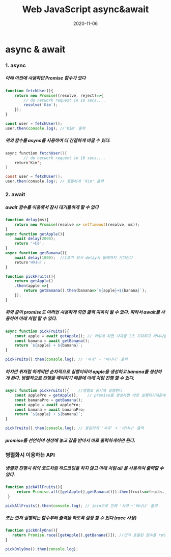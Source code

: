 ﻿---
layout: post
title:  "Web JavaScript async&await"
date:   2020-11-06
categories: [JavaScript]
---
# async & await

### 1. async
##### 아래 이전에 사용하던 Promise 함수가 있다
```javascript
function fetchUser(){
	return new Promise((resolve, reject)=>{
		// do network request in 10 secs....
		resolve('Kim');
	});
}

const user = fetchUser();
user.then(console.log); //'Kim' 출력
```

##### 위의 함수를 async를 사용하여 더 간결하게 바꿀 수 있다.
```java script
async function fetchUser(){
		// do network request in 10 secs....
	return'Kim';
}

const user = fetchUser();
user.then(console.log); // 동일하게 'Kim' 출력
```
### 2. await
##### await 함수를 이용해서 잠시 대기를하게 할 수 있다

```javascript
function delay(ms){
	return new Promise(resolve => setTimeout(resolve, ms));
}
async function getApple(){
	await delay(2000);
	return '사과';
}
async function getBanana(){
	await delay(1000);	//1초가 되서 delay가 될때까지 기다린다
	return'바나나';
}
```

```javascript
function pickFruits(){
	return getApple()
	.then(apple =>{
		return getBanana().then(banana=>`${apple}+${banana}`);
	});
} 
```
##### 위와 같이 promise도 여러번 사용하게 되면 콜백 지옥이 될 수 있다. 따라서 await를 사용하여 아래 처럼 할 수 있다.

```javascript
async function pickFruits(){
	const apple = await getApple();	// 이렇게 하면 사과를 1초 기다리고 바나나를 1초 기다려서 2초를 기다리게 된다.
	const banana = await getBanana();
	return `${apple} + ${banana}`;
}

pickFruits().then(console.log); // '사과' + '바나나' 출력
```
##### 하지만 위처럼 하게되면 순차적으로 실행이되어 apple을 생성하고 banana를 생성하게 된다. 병렬적으로 진행을 해야하기 때문에 아래 처럼 진행 할 수 있다.

```javascript
async function pickFruits(){	//병렬로 동시에 실행한다
	const applePro = getApple();	// promise를 생성하면 바로 실행되기때문에 그것을 이용하여 선언하여 생성후 아래에 사용
	const bananaPro = getBanana();
	const apple = await applePro;	
	const banana = await bananaPro;
	return `${apple} + ${banana}`;
}

pickFruits().then(console.log); // 동일하게 '사과' + '바나나' 출력
```

##### promise를 선언하여 생성해 놓고 값을 받아서 바로 출력하게하면 된다.

### 병렬화시 이용하는 API
##### 병렬화 진행시 위의 코드처럼 하드코딩을 하지 않고 아래 처럼 all 을 사용하여 출력할 수 있다.
```javascript
function pickAllFruits(){
	 return Promise.all([getApple(),getBanana()]).then(fruits=>fruits.join('+'));
 }

pickAllFruits().then(console.log); // join으로 인해 '사과'+'바나나' 출력
 ```
 ##### 또는 먼저 실행되는 함수부터 출력을 하도록 설정 할 수 있다 (race 사용)
 ```javascript
 function pickOnlyOne(){
	return Promise.race([getApple(),getBanana()]); //먼저 호출된 함수를 return한다
}

pickOnlyOne().then(console.log);
```
